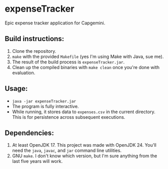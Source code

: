 # expenseTracker
Epic expense tracker application for Capgemini.

## Build instructions:
1. Clone the repository.
2. ```make``` with the provided ```Makefile``` (yes I'm using Make with Java, sue me).
3. The result of the build process is ```expenseTracker.jar```.
4. Clean up the compiled binaries with ```make clean``` once you're done with evaluation.

## Usage:
- ```java -jar expenseTracker.jar```
- The program is fully interactive.
- While running, it stores data to ```expenses.csv``` in the current directory. This is for persistence across subsequent executions.

## Dependencies:
1. At least OpenJDK 17. This project was made with OpenJDK 24. You'll need the ```java```, ```javac```, and ```jar``` command line utilities.
2. GNU ```make```. I don't know which version, but I'm sure anything from the last five years will work.